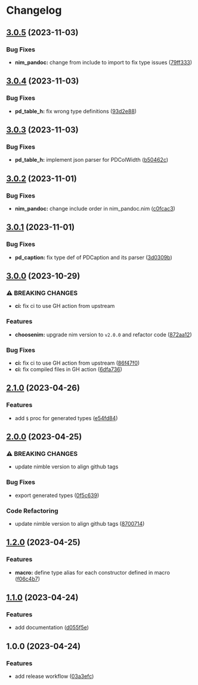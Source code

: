 # Changelog

## [3.0.5](https://github.com/pysan3/nim_pandoc/compare/v3.0.4...v3.0.5) (2023-11-03)


### Bug Fixes

* **nim_pandoc:** change from include to import to fix type issues ([79ff333](https://github.com/pysan3/nim_pandoc/commit/79ff333773f22079532f69542413bb6bb6052b2c))

## [3.0.4](https://github.com/pysan3/nim_pandoc/compare/v3.0.3...v3.0.4) (2023-11-03)


### Bug Fixes

* **pd_table_h:** fix wrong type definitions ([93d2e88](https://github.com/pysan3/nim_pandoc/commit/93d2e8824741f1ce7fe7650b1c9b405b1736e06b))

## [3.0.3](https://github.com/pysan3/nim_pandoc/compare/v3.0.2...v3.0.3) (2023-11-03)


### Bug Fixes

* **pd_table_h:** implement json parser for PDColWidth ([b50462c](https://github.com/pysan3/nim_pandoc/commit/b50462c2b6e6779cc090436b1a3f70b9a0408a9f))

## [3.0.2](https://github.com/pysan3/nim_pandoc/compare/v3.0.1...v3.0.2) (2023-11-01)


### Bug Fixes

* **nim_pandoc:** change include order in nim_pandoc.nim ([c0fcac3](https://github.com/pysan3/nim_pandoc/commit/c0fcac3a608f5e395135056b2fcb5dddab7e6e58))

## [3.0.1](https://github.com/pysan3/nim_pandoc/compare/v3.0.0...v3.0.1) (2023-11-01)


### Bug Fixes

* **pd_caption:** fix type def of PDCaption and its parser ([3d0309b](https://github.com/pysan3/nim_pandoc/commit/3d0309be92d07a64894aa3a71564e128fb2c661f))

## [3.0.0](https://github.com/pysan3/nim_pandoc/compare/v2.1.0...v3.0.0) (2023-10-29)


### ⚠ BREAKING CHANGES

* **ci:** fix ci to use GH action from upstream

### Features

* **choosenim:** upgrade nim version to `v2.0.0` and refactor code ([872aa12](https://github.com/pysan3/nim_pandoc/commit/872aa12256c45993d2058285e9208383e4493b6a))


### Bug Fixes

* **ci:** fix ci to use GH action from upstream ([86f47f0](https://github.com/pysan3/nim_pandoc/commit/86f47f09ab6928307f599f00f26ff1467b38c356))
* **ci:** fix compiled files in GH action ([6dfa736](https://github.com/pysan3/nim_pandoc/commit/6dfa736411a1738d4a4ac792fc453b291733fd88))

## [2.1.0](https://github.com/pysan3/nim_pandoc/compare/v2.0.0...v2.1.0) (2023-04-26)


### Features

* add `$` proc for generated types ([e54fd84](https://github.com/pysan3/nim_pandoc/commit/e54fd84f3363eab0276542f07dbaa7fab5c7fe26))

## [2.0.0](https://github.com/pysan3/nim_pandoc/compare/v1.2.0...v2.0.0) (2023-04-25)


### ⚠ BREAKING CHANGES

* update nimble version to align github tags

### Bug Fixes

* export generated types ([0f5c639](https://github.com/pysan3/nim_pandoc/commit/0f5c639a58563f4f16fd36e389900b20f9c593f7))


### Code Refactoring

* update nimble version to align github tags ([8700714](https://github.com/pysan3/nim_pandoc/commit/8700714250f579699118f7b936ca51a115786995))

## [1.2.0](https://github.com/pysan3/nim_pandoc/compare/v1.1.0...v1.2.0) (2023-04-25)


### Features

* **macro:** define type alias for each constructor defined in macro ([f06c4b7](https://github.com/pysan3/nim_pandoc/commit/f06c4b751f4b1a474c0985732bacb5b4d5a62d02))

## [1.1.0](https://github.com/pysan3/nim_pandoc/compare/v1.0.0...v1.1.0) (2023-04-24)


### Features

* add documentation ([d055f5e](https://github.com/pysan3/nim_pandoc/commit/d055f5e740b91d3f8368a6facea12c4f61d7703a))

## 1.0.0 (2023-04-24)


### Features

* add release workflow ([03a3efc](https://github.com/pysan3/nim_pandoc/commit/03a3efccf55873c74497e43c068a3b7a4c77a9b9))
